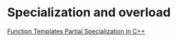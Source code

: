 # Specialization and overload



[Function Templates Partial Specialization in C++](https://www.fluentcpp.com/2017/08/15/function-templates-partial-specialization-cpp/)